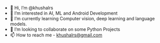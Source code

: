 - 👋 Hi, I’m @khushalrs
- 👀 I’m interested in AI, ML and Android Development
- 🌱 I’m currently learning Computer vision, deep learning and language models.
- 💞️ I’m looking to collaborate on some Python Projects
- 📫 How to reach me - khushalrs@gmail.com

<!---
khushalrs/khushalrs is a ✨ special ✨ repository because its `README.md` (this file) appears on your GitHub profile.
You can click the Preview link to take a look at your changes.
--->
